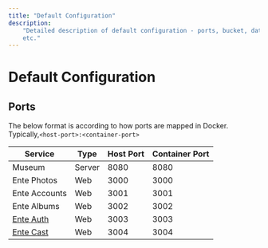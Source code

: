 ```yaml
---
title: "Default Configuration"
description:
    "Detailed description of default configuration - ports, bucket, database,
    etc."
---
```


# Default Configuration

## Ports

The below format is according to how ports are mapped in Docker.
Typically,`<host-port>:<container-port>`

| Service                            | Type   | Host Port | Container Port |
| ---------------------------------- | ------ | --------- | -------------- |
| Museum                             | Server | 8080      | 8080           |
| Ente Photos                        | Web    | 3000      | 3000           |
| Ente Accounts                      | Web    | 3001      | 3001           |
| Ente Albums                        | Web    | 3002      | 3002           |
| [Ente Auth](https://ente.io/auth/) | Web    | 3003      | 3003           |
| [Ente Cast](http://ente.io/cast)   | Web    | 3004      | 3004           |

